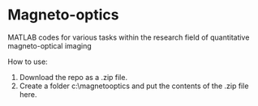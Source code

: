 # Magneto-optics
MATLAB codes for various tasks within the research field of quantitative magneto-optical imaging

How to use:

1) Download the repo as a .zip file.
2) Create a folder c:\magnetooptics and put the contents of the .zip file here.
